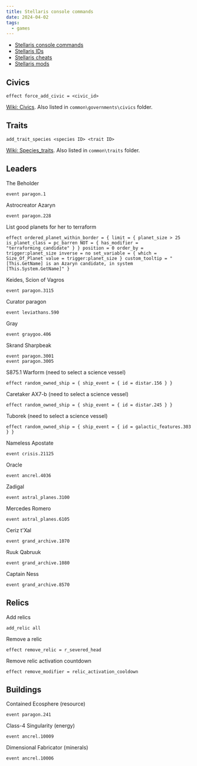 ```yaml
---
title: Stellaris console commands
date: 2024-04-02
tags:
  - games
---
```


+ [Stellaris console commands](https://stellaris.paradoxwikis.com/Console_commands)
+ [Stellaris IDs](https://stellaris.paradoxwikis.com/ID)
+ [Stellaris cheats](https://stellarischeats.com)
+ [Stellaris mods](https://stellaris.smods.ru)

<!-- more -->

## Civics

```
effect force_add_civic = <civic_id>
```

[Wiki: Civics](https://stellaris.paradoxwikis.com/ID#Civics). Also listed in `common\governments\civics` folder.

## Traits

```
add_trait_species <species ID> <trait ID>
```

[Wiki: Species_traits](https://stellaris.paradoxwikis.com/ID#Species_traits). Also listed in `common\traits` folder.

## Leaders

The Beholder
```
event paragon.1
```

Astrocreator Azaryn
```
event paragon.228
```

List good planets for her to terraform

```
effect ordered_planet_within_border = { limit = { planet_size > 25 is_planet_class = pc_barren NOT = { has_modifier = "terraforming_candidate" } } position = 0 order_by = trigger:planet_size inverse = no set_variable = { which = Size_Of_Planet value = trigger:planet_size } custom_tooltip = "[This.GetName] is an Azaryn candidate, in system [This.System.GetName]" }
```

Keides, Scion of Vagros
```
event paragon.3115
```

Curator paragon
```
event leviathans.590
```

Gray
```
event graygoo.406
```

Skrand Sharpbeak
```
event paragon.3001
event paragon.3005
```

S875.1 Warform (need to select a science vessel)
```
effect random_owned_ship = { ship_event = { id = distar.156 } }
```

Caretaker AX7-b	(need to select a science vessel)
```
effect random_owned_ship = { ship_event = { id = distar.245 } }
```

Tuborek (need to select a science vessel)
```
effect random_owned_ship = { ship_event = { id = galactic_features.303 } }
```

Nameless Apostate
```
event crisis.21125
```

Oracle
```
event ancrel.4036
```

Zadigal
```
event astral_planes.3100
```

Mercedes Romero
```
event astral_planes.6105
```

Ceriz t'Xal
```
event grand_archive.1070
```

Ruuk Qabruuk
```
event grand_archive.1080
```

Captain Ness
```
event grand_archive.8570
```

## Relics

Add relics
```
add_relic all
```

Remove a relic
```
effect remove_relic = r_severed_head
```

Remove relic activation countdown
```
effect remove_modifier = relic_activation_cooldown
```

## Buildings

Contained Ecosphere (resource)
```
event paragon.241
```

Class-4 Singularity	(energy)
```
event ancrel.10009
```

Dimensional Fabricator (minerals)
```
event ancrel.10006
```
